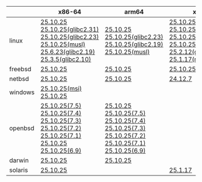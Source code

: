 ||x86-64|arm64|x86|armv7|ppc64le|armel|
| --- | --- | --- | --- | --- | --- | --- |
|linux|[25.10.25](https://github.com/roswell/sbcl_head/releases/download/25.10.25/sbcl-25.10.25-x86-64-linux-binary.tar.bz2)<br />[25.10.25(glibc2.31)](https://github.com/roswell/sbcl_head/releases/download/25.10.25/sbcl-25.10.25-x86-64-linux-glibc2.31-binary.tar.bz2)<br />[25.10.25(glibc2.23)](https://github.com/roswell/sbcl_head/releases/download/25.10.25/sbcl-25.10.25-x86-64-linux-glibc2.23-binary.tar.bz2)<br />[25.10.25(musl)](https://github.com/roswell/sbcl_head/releases/download/25.10.25/sbcl-25.10.25-x86-64-linux-musl-binary.tar.bz2)<br />[25.6.23(glibc2.19)](https://github.com/roswell/sbcl_head/releases/download/25.6.23/sbcl-25.6.23-x86-64-linux-glibc2.19-binary.tar.bz2)<br />[25.3.5(glibc2.10)](https://github.com/roswell/sbcl_head/releases/download/25.3.5/sbcl-25.3.5-x86-64-linux-glibc2.10-binary.tar.bz2)<br />|[25.10.25](https://github.com/roswell/sbcl_head/releases/download/25.10.25/sbcl-25.10.25-arm64-linux-binary.tar.bz2)<br />[25.10.25(glibc2.23)](https://github.com/roswell/sbcl_head/releases/download/25.10.25/sbcl-25.10.25-arm64-linux-glibc2.23-binary.tar.bz2)<br />[25.10.25(glibc2.19)](https://github.com/roswell/sbcl_head/releases/download/25.10.25/sbcl-25.10.25-arm64-linux-glibc2.19-binary.tar.bz2)<br />[25.10.25(musl)](https://github.com/roswell/sbcl_head/releases/download/25.10.25/sbcl-25.10.25-arm64-linux-musl-binary.tar.bz2)<br />|[25.10.25](https://github.com/roswell/sbcl_head/releases/download/25.10.25/sbcl-25.10.25-x86-linux-binary.tar.bz2)<br />[25.10.25(glibc2.31)](https://github.com/roswell/sbcl_head/releases/download/25.10.25/sbcl-25.10.25-x86-linux-glibc2.31-binary.tar.bz2)<br />[25.10.25(glibc2.23)](https://github.com/roswell/sbcl_head/releases/download/25.10.25/sbcl-25.10.25-x86-linux-glibc2.23-binary.tar.bz2)<br />[25.10.25(glibc2.19)](https://github.com/roswell/sbcl_head/releases/download/25.10.25/sbcl-25.10.25-x86-linux-glibc2.19-binary.tar.bz2)<br />[25.2.12(glibc2.10)](https://github.com/roswell/sbcl_head/releases/download/25.2.12/sbcl-25.2.12-x86-linux-glibc2.10-binary.tar.bz2)<br />[25.1.17(musl)](https://github.com/roswell/sbcl_head/releases/download/25.1.17/sbcl-25.1.17-x86-linux-musl-binary.tar.bz2)<br />|[25.10.25](https://github.com/roswell/sbcl_head/releases/download/25.10.25/sbcl-25.10.25-armv7-linux-binary.tar.bz2)<br />|[25.9.11](https://github.com/roswell/sbcl_head/releases/download/25.9.11/sbcl-25.9.11-ppc64le-linux-binary.tar.bz2)<br />[25.9.11(glibc2.23)](https://github.com/roswell/sbcl_head/releases/download/25.9.11/sbcl-25.9.11-ppc64le-linux-glibc2.23-binary.tar.bz2)<br />[25.9.11(glibc2.19)](https://github.com/roswell/sbcl_head/releases/download/25.9.11/sbcl-25.9.11-ppc64le-linux-glibc2.19-binary.tar.bz2)<br />|[25.1.17](https://github.com/roswell/sbcl_head/releases/download/25.1.17/sbcl-25.1.17-armel-linux-binary.tar.bz2)<br />|
|freebsd|[25.10.25](https://github.com/roswell/sbcl_head/releases/download/25.10.25/sbcl-25.10.25-x86-64-freebsd-binary.tar.bz2)<br />|[25.10.25](https://github.com/roswell/sbcl_head/releases/download/25.10.25/sbcl-25.10.25-arm64-freebsd-binary.tar.bz2)<br />|[25.10.25](https://github.com/roswell/sbcl_head/releases/download/25.10.25/sbcl-25.10.25-x86-freebsd-binary.tar.bz2)<br />||||
|netbsd|[25.10.25](https://github.com/roswell/sbcl_head/releases/download/25.10.25/sbcl-25.10.25-x86-64-netbsd-binary.tar.bz2)<br />|[25.10.25](https://github.com/roswell/sbcl_head/releases/download/25.10.25/sbcl-25.10.25-arm64-netbsd-binary.tar.bz2)<br />|[24.12.7](https://github.com/roswell/sbcl_head/releases/download/24.12.7/sbcl-24.12.7-x86-netbsd-binary.tar.bz2)<br />||||
|windows|[25.10.25(msi)](https://github.com/roswell/sbcl_head/releases/download/25.10.25/sbcl-25.10.25-x86-64-windows-binary.msi)<br />[25.10.25](https://github.com/roswell/sbcl_head/releases/download/25.10.25/sbcl-25.10.25-x86-64-windows-binary.tar.bz2)<br />||||||
|openbsd|[25.10.25(7.5)](https://github.com/roswell/sbcl_head/releases/download/25.10.25/sbcl-25.10.25-x86-64-openbsd-7.5-binary.tar.bz2)<br />[25.10.25(7.4)](https://github.com/roswell/sbcl_head/releases/download/25.10.25/sbcl-25.10.25-x86-64-openbsd-7.4-binary.tar.bz2)<br />[25.10.25(7.3)](https://github.com/roswell/sbcl_head/releases/download/25.10.25/sbcl-25.10.25-x86-64-openbsd-7.3-binary.tar.bz2)<br />[25.10.25(7.2)](https://github.com/roswell/sbcl_head/releases/download/25.10.25/sbcl-25.10.25-x86-64-openbsd-7.2-binary.tar.bz2)<br />[25.10.25(7.1)](https://github.com/roswell/sbcl_head/releases/download/25.10.25/sbcl-25.10.25-x86-64-openbsd-7.1-binary.tar.bz2)<br />[25.10.25](https://github.com/roswell/sbcl_head/releases/download/25.10.25/sbcl-25.10.25-x86-64-openbsd-binary.tar.bz2)<br />[25.10.25(6.9)](https://github.com/roswell/sbcl_head/releases/download/25.10.25/sbcl-25.10.25-x86-64-openbsd-6.9-binary.tar.bz2)<br />|[25.10.25](https://github.com/roswell/sbcl_head/releases/download/25.10.25/sbcl-25.10.25-arm64-openbsd-binary.tar.bz2)<br />[25.10.25(7.5)](https://github.com/roswell/sbcl_head/releases/download/25.10.25/sbcl-25.10.25-arm64-openbsd-7.5-binary.tar.bz2)<br />[25.10.25(7.4)](https://github.com/roswell/sbcl_head/releases/download/25.10.25/sbcl-25.10.25-arm64-openbsd-7.4-binary.tar.bz2)<br />[25.10.25(7.3)](https://github.com/roswell/sbcl_head/releases/download/25.10.25/sbcl-25.10.25-arm64-openbsd-7.3-binary.tar.bz2)<br />[25.10.25(7.2)](https://github.com/roswell/sbcl_head/releases/download/25.10.25/sbcl-25.10.25-arm64-openbsd-7.2-binary.tar.bz2)<br />[25.10.25(7.1)](https://github.com/roswell/sbcl_head/releases/download/25.10.25/sbcl-25.10.25-arm64-openbsd-7.1-binary.tar.bz2)<br />[25.10.25(6.9)](https://github.com/roswell/sbcl_head/releases/download/25.10.25/sbcl-25.10.25-arm64-openbsd-6.9-binary.tar.bz2)<br />|||||
|darwin|[25.10.25](https://github.com/roswell/sbcl_head/releases/download/25.10.25/sbcl-25.10.25-x86-64-darwin-binary.tar.bz2)<br />|[25.10.25](https://github.com/roswell/sbcl_head/releases/download/25.10.25/sbcl-25.10.25-arm64-darwin-binary.tar.bz2)<br />|||||
|solaris|[25.10.25](https://github.com/roswell/sbcl_head/releases/download/25.10.25/sbcl-25.10.25-x86-64-solaris-binary.tar.bz2)<br />||[25.1.17](https://github.com/roswell/sbcl_head/releases/download/25.1.17/sbcl-25.1.17-x86-solaris-binary.tar.bz2)<br />||||
